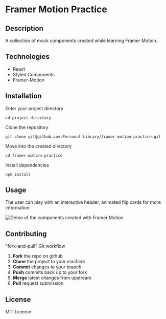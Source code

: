 # Framer Motion Practice

## Description

A collection of mock components created while learning Framer Motion.

## Technologies

- React
- Styled Components
- Framer-Motion

## Installation

Enter your project directory

`cd project-directory`

Clone the repository

`git clone git@github.com:Personal-Library/framer-motion-practice.git`

Move into the created directory

`cd framer-motion-practice`

Install dependencies

`npm install`

## Usage

The user can play with an interactive header, animated flip cards for more information.

![Demo of the components created with Framer Motion](https://media.giphy.com/media/7uIX7O4jHxnazGMt0e/giphy.gif)

## Contributing

"fork-and-pull" Git workflow

1. **Fork** the repo on github
2. **Clone** the project to your machine
3. **Commit** changes to your branch
4. **Push** commits back up to your fork
5. **Merge** latest changes from upstream
6. **Pull** request submission

## License

MIT License
